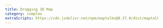 ```yaml
---
title: Dragging 3D Map
category: complex
extraScripts: https://cdn.jsdelivr.net/npm/maptalks@0.37.0/dist/maptalks.min.js
---
```

